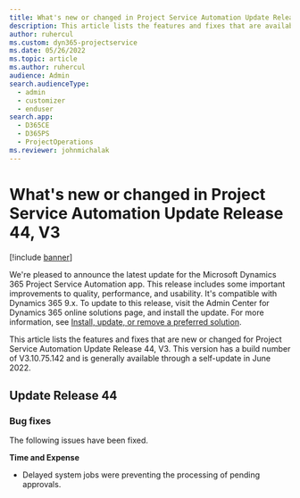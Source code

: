 ```yaml
---
title: What's new or changed in Project Service Automation Update Release 44, V3
description: This article lists the features and fixes that are available in Microsoft Dynamics 365 Project Service Automation Update Release 44, V3.
author: ruhercul
ms.custom: dyn365-projectservice
ms.date: 05/26/2022
ms.topic: article
ms.author: ruhercul
audience: Admin
search.audienceType: 
  - admin
  - customizer
  - enduser
search.app: 
  - D365CE
  - D365PS
  - ProjectOperations
ms.reviewer: johnmichalak
---
```


# What's new or changed in Project Service Automation Update Release 44, V3

[!include [banner](../includes/psa-now-project-operations.md)]

We're pleased to announce the latest update for the Microsoft Dynamics 365 Project Service Automation app. This release includes some important improvements to quality, performance, and usability. It's compatible with Dynamics 365 9.x. To update to this release, visit the Admin Center for Dynamics 365 online solutions page, and install the update. For more information, see [Install, update, or remove a preferred solution](/power-platform/admin/install-remove-preferred-solution).

This article lists the features and fixes that are new or changed for Project Service Automation Update Release 44, V3. This version has a build number of V3.10.75.142 and is generally available through a self-update in June 2022.

## Update Release 44

### Bug fixes

The following issues have been fixed.

**Time and Expense**

- Delayed system jobs were preventing the processing of pending approvals.
